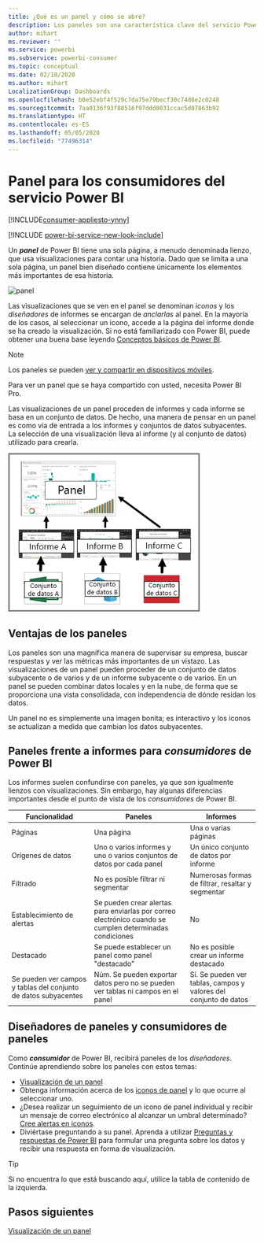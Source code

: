 ```yaml
---
title: ¿Qué es un panel y cómo se abre?
description: Los paneles son una característica clave del servicio Power BI.
author: mihart
ms.reviewer: ''
ms.service: powerbi
ms.subservice: powerbi-consumer
ms.topic: conceptual
ms.date: 02/18/2020
ms.author: mihart
LocalizationGroup: Dashboards
ms.openlocfilehash: b0e52ebf4f529c7da75e79becf30c74d6e2c0248
ms.sourcegitcommit: 7aa0136f93f88516f97ddd8031ccac5d07863b92
ms.translationtype: HT
ms.contentlocale: es-ES
ms.lasthandoff: 05/05/2020
ms.locfileid: "77496314"
---
```

# <a name="dashboards-for-power-bi-service-consumers"></a>Panel para los consumidores del servicio Power BI

[!INCLUDE[consumer-appliesto-ynny](../includes/consumer-appliesto-ynny.md)]

[!INCLUDE [power-bi-service-new-look-include](../includes/power-bi-service-new-look-include.md)]

Un ***panel*** de Power BI tiene una sola página, a menudo denominada lienzo, que usa visualizaciones para contar una historia. Dado que se limita a una sola página, un panel bien diseñado contiene únicamente los elementos más importantes de esa historia.

![panel](media/end-user-dashboards/power-bi-dashboard2.png)

Las visualizaciones que se ven en el panel se denominan *iconos* y los *diseñadores* de informes se encargan de *anclarlas* al panel. En la mayoría de los casos, al seleccionar un icono, accede a la página del informe donde se ha creado la visualización. Si no está familiarizado con Power BI, puede obtener una buena base leyendo [Conceptos básicos de Power BI](end-user-basic-concepts.md).

> [!NOTE]
> Los paneles se pueden [ver y compartir en dispositivos móviles](mobile/mobile-apps-view-dashboard.md).
>
> Para ver un panel que se haya compartido con usted, necesita Power BI Pro.
> 

Las visualizaciones de un panel proceden de informes y cada informe se basa en un conjunto de datos. De hecho, una manera de pensar en un panel es como vía de entrada a los informes y conjuntos de datos subyacentes. La selección de una visualización lleva al informe (y al conjunto de datos) utilizado para crearla.

![Diagrama que muestra la relación entre paneles, informes, conjuntos de datos](media/end-user-dashboards/power-bi-diagram.png)

## <a name="advantages-of-dashboards"></a>Ventajas de los paneles
Los paneles son una magnífica manera de supervisar su empresa, buscar respuestas y ver las métricas más importantes de un vistazo. Las visualizaciones de un panel pueden proceder de un conjunto de datos subyacente o de varios y de un informe subyacente o de varios. En un panel se pueden combinar datos locales y en la nube, de forma que se proporciona una vista consolidada, con independencia de dónde residan los datos.

Un panel no es simplemente una imagen bonita; es interactivo y los iconos se actualizan a medida que cambian los datos subyacentes.

## <a name="dashboards-versus-reports-for-power-bi-consumers"></a>Paneles frente a informes para ***consumidores*** de Power BI
Los informes suelen confundirse con paneles, ya que son igualmente lienzos con visualizaciones. Sin embargo, hay algunas diferencias importantes desde el punto de vista de los *consumidores* de Power BI.

| **Funcionalidad** | **Paneles** | **Informes** |
| --- | --- | --- |
| Páginas |Una página |Una o varias páginas |
| Orígenes de datos |Uno o varios informes y uno o varios conjuntos de datos por cada panel |Un único conjunto de datos por informe |
| Filtrado |No es posible filtrar ni segmentar |Numerosas formas de filtrar, resaltar y segmentar |
| Establecimiento de alertas |Se pueden crear alertas para enviarlas por correo electrónico cuando se cumplen determinadas condiciones |No |
| Destacado |Se puede establecer un panel como panel "destacado" |No es posible crear un informe destacado |
| Se pueden ver campos y tablas del conjunto de datos subyacentes |Núm. Se pueden exportar datos pero no se pueden ver tablas ni campos en el panel |Sí. Se pueden ver tablas, campos y valores del conjunto de datos |


## <a name="dashboard-designers-and-dashboard-consumers"></a>Diseñadores de paneles y consumidores de paneles
Como ***consumidor*** de Power BI, recibirá paneles de los *diseñadores*. Continúe aprendiendo sobre los paneles con estos temas:

* [Visualización de un panel](end-user-dashboard-open.md)
* Obtenga información acerca de los [iconos de panel](end-user-tiles.md) y lo que ocurre al seleccionar uno.
* ¿Desea realizar un seguimiento de un icono de panel individual y recibir un mensaje de correo electrónico al alcanzar un umbral determinado? [Cree alertas en iconos](end-user-alerts.md).
* Diviértase preguntando a su panel. Aprenda a utilizar [Preguntas y respuestas de Power BI](end-user-q-and-a.md) para formular una pregunta sobre los datos y recibir una respuesta en forma de visualización.

> [!TIP]
> Si no encuentra lo que está buscando aquí, utilice la tabla de contenido de la izquierda.
> 

## <a name="next-steps"></a>Pasos siguientes
[Visualización de un panel](end-user-dashboard-open.md) 